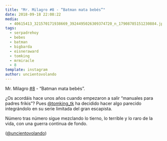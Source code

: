 ```yaml
---
title: "Mr. Milagro #8 - “Batman mata bebés”"
date: 2018-09-18 22:08:22
media: 
  - 40615413_321570171938669_3924495026309374720_n_17908785151230884.jpg
tags: 
  - serpadrehoy
  - bebes
  - batman
  - bigbarda
  - eisneraward
  - tomking
  - mrmiracle
  - 8
template: instagram
author: uncientovolando
---
```


Mr. Milagro [#8](/tags/8) - “Batman mata bebés”.

¿Os acordáis hace unos años cuando empezaron a salir “manuales para padres frikis”? Pues [@tomking_tk](https://instagram.com/tomking_tk) ha decidido hacer algo parecido integrándolo en su serie limitada del gran escapista.

Número tras número sigue mezclando lo tierno, lo terrible y lo raro de la vida, con una guerra continua de fondo.

([@uncientovolando](https://instagram.com/uncientovolando))
